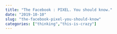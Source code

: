 ```yaml
---
title: "The Facebook : PIXEL. You should know."
date: "2019-10-10"
slug: "the-facebook-pixel-you-should-know"
categories: ["thinking","this-is-crazy"]
---
```



